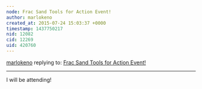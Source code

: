 ```yaml
---
node: Frac Sand Tools for Action Event! 
author: marlokeno
created_at: 2015-07-24 15:03:37 +0000
timestamp: 1437750217
nid: 12082
cid: 12269
uid: 420760
---
```




[marlokeno](../profile/marlokeno) replying to: [Frac Sand Tools for Action Event! ](../notes/stevie/07-20-2015/frac-sand-tools-for-action-event)

----
I will be attending!